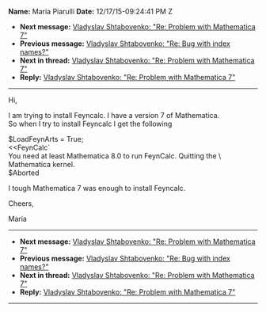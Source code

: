 **Name:** Maria Piarulli
**Date:** 12/17/15-09:24:41 PM Z

  - **Next message:** [Vladyslav Shtabovenko: "Re: Problem with
    Mathematica 7"](1013.html)
  - **Previous message:** [Vladyslav Shtabovenko: "Re: Bug with index
    names?"](1011.html)
  - **Next in thread:** [Vladyslav Shtabovenko: "Re: Problem with
    Mathematica 7"](1013.html)
  - **Reply:** [Vladyslav Shtabovenko: "Re: Problem with Mathematica
    7"](1013.html)

-----

Hi,  

I am trying to install Feyncalc. I have a version 7 of Mathematica.  
So when I try to install Feyncalc I get the following  

$LoadFeynArts = True;  
<<FeynCalc\`  
You need at least Mathematica 8.0 to run FeynCalc. Quitting the \\  
Mathematica kernel.  
$Aborted  

I tough Mathematica 7 was enough to install Feyncalc.  

Cheers,  

Maria  

-----

  - **Next message:** [Vladyslav Shtabovenko: "Re: Problem with
    Mathematica 7"](1013.html)
  - **Previous message:** [Vladyslav Shtabovenko: "Re: Bug with index
    names?"](1011.html)
  - **Next in thread:** [Vladyslav Shtabovenko: "Re: Problem with
    Mathematica 7"](1013.html)
  - **Reply:** [Vladyslav Shtabovenko: "Re: Problem with Mathematica
    7"](1013.html)

-----


